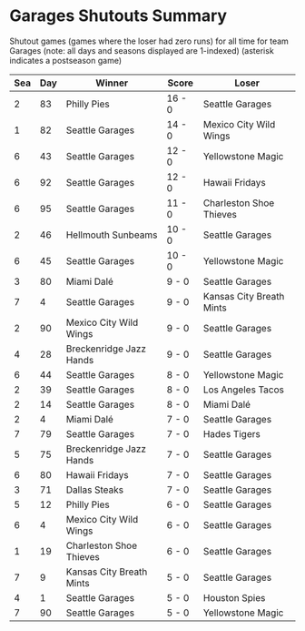 # Garages Shutouts Summary



Shutout games (games where the loser had zero runs) for all time for team Garages (note: all days and seasons displayed are 1-indexed) (asterisk indicates a postseason game)


| Sea | Day | Winner | Score | Loser | 
| ------ |------ |------ |------ |------ |
| 2 | 83 | Philly Pies | 16 - 0 | Seattle Garages | 
| 1 | 82 | Seattle Garages | 14 - 0 | Mexico City Wild Wings | 
| 6 | 43 | Seattle Garages | 12 - 0 | Yellowstone Magic | 
| 6 | 92 | Seattle Garages | 12 - 0 | Hawaii Fridays | 
| 6 | 95 | Seattle Garages | 11 - 0 | Charleston Shoe Thieves | 
| 2 | 46 | Hellmouth Sunbeams | 10 - 0 | Seattle Garages | 
| 6 | 45 | Seattle Garages | 10 - 0 | Yellowstone Magic | 
| 3 | 80 | Miami Dalé | 9 - 0 | Seattle Garages | 
| 7 | 4 | Seattle Garages | 9 - 0 | Kansas City Breath Mints | 
| 2 | 90 | Mexico City Wild Wings | 9 - 0 | Seattle Garages | 
| 4 | 28 | Breckenridge Jazz Hands | 9 - 0 | Seattle Garages | 
| 6 | 44 | Seattle Garages | 8 - 0 | Yellowstone Magic | 
| 2 | 39 | Seattle Garages | 8 - 0 | Los Angeles Tacos | 
| 2 | 14 | Seattle Garages | 8 - 0 | Miami Dalé | 
| 2 | 4 | Miami Dalé | 7 - 0 | Seattle Garages | 
| 7 | 79 | Seattle Garages | 7 - 0 | Hades Tigers | 
| 5 | 75 | Breckenridge Jazz Hands | 7 - 0 | Seattle Garages | 
| 6 | 80 | Hawaii Fridays | 7 - 0 | Seattle Garages | 
| 3 | 71 | Dallas Steaks | 7 - 0 | Seattle Garages | 
| 5 | 12 | Philly Pies | 6 - 0 | Seattle Garages | 
| 6 | 4 | Mexico City Wild Wings | 6 - 0 | Seattle Garages | 
| 1 | 19 | Charleston Shoe Thieves | 6 - 0 | Seattle Garages | 
| 7 | 9 | Kansas City Breath Mints | 5 - 0 | Seattle Garages | 
| 4 | 1 | Seattle Garages | 5 - 0 | Houston Spies | 
| 7 | 90 | Seattle Garages | 5 - 0 | Yellowstone Magic | 



